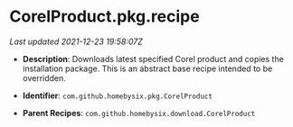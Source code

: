 # CorelProduct.pkg.recipe

_Last updated 2021-12-23 19:58:07Z_

- **Description**: Downloads latest specified Corel product and copies the installation package. This is an abstract base recipe intended to be overridden.

- **Identifier**: `com.github.homebysix.pkg.CorelProduct`

- **Parent Recipes**: `com.github.homebysix.download.CorelProduct`